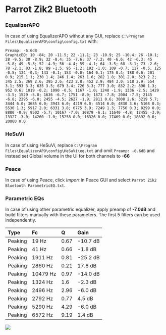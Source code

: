 # Parrot Zik2 Bluetooth

### EqualizerAPO
In case of using EqualizerAPO without any GUI, replace `C:\Program Files\EqualizerAPO\config\config.txt`
with:
```
Preamp: -6.6dB
GraphicEQ: 10 -84; 20 -11.5; 22 -11.1; 23 -10.9; 25 -10.4; 26 -10.1; 28 -9.5; 30 -8.9; 32 -8.4; 35 -7.6; 37 -7.2; 40 -6.6; 42 -6.3; 45 -5.8; 49 -5.3; 52 -4.9; 56 -4.4; 59 -4.1; 64 -3.5; 68 -3.1; 73 -2.6; 78 -2.1; 83 -1.8; 89 -1.5; 95 -1.2; 102 -1.0; 109 -0.7; 117 -0.5; 125 -0.5; 134 -0.3; 143 -0.1; 153 -0.0; 164 0.1; 175 0.4; 188 0.6; 201 0.9; 215 1.1; 230 1.4; 246 1.4; 263 1.6; 282 1.8; 301 2.0; 323 2.2; 345 2.5; 369 2.6; 395 2.6; 423 2.8; 452 2.9; 484 3.0; 518 2.9; 554 3.1; 593 3.3; 635 3.5; 679 3.4; 726 3.3; 777 3.0; 832 2.2; 890 1.3; 952 0.6; 1019 -0.2; 1090 -0.5; 1167 -1.0; 1248 -1.9; 1336 -2.5; 1429 -3.5; 1529 -5.0; 1636 -6.7; 1751 -8.0; 1873 -7.8; 2004 -7.5; 2145 -6.8; 2295 -6.0; 2455 -4.5; 2627 -1.9; 2811 0.6; 3008 2.6; 3219 5.7; 3444 6.0; 3685 6.0; 3943 6.0; 4219 6.0; 4514 6.0; 4830 3.6; 5168 0.3; 5530 1.3; 5917 2.0; 6331 3.8; 6775 3.9; 7249 1.3; 7756 0.3; 8299 0.0; 8880 -0.9; 9502 -5.7; 10167 -7.0; 10879 -6.1; 11640 -4.8; 12455 -3.9; 13327 -3.0; 14260 -1.0; 15258 0.0; 16326 0.0; 17469 0.0; 18692 0.0; 20000 0.0
```

### HeSuVi
In case of using HeSuVi, replace `C:\Program Files\EqualizerAPO\config\HeSuVi\eq.txt` and omit `Preamp:
-6.6dB` and instead set Global volume in the UI for both channels to **-66**

### Peace
In case of using Peace, click *Import* in Peace GUI and select `Parrot Zik2 Bluetooth ParametricEQ.txt`.

### Parametric EQs
In case of using other parametric equalizer, apply preamp of **-7.0dB** and build filters manually with
these parameters. The first 5 filters can be used independently.

| Type    | Fc       |    Q | Gain     |
|:--------|:---------|:-----|:---------|
| Peaking | 19 Hz    | 0.67 | -10.7 dB |
| Peaking | 41 Hz    | 0.66 | -1.8 dB  |
| Peaking | 1911 Hz  | 0.81 | -25.2 dB |
| Peaking | 2860 Hz  | 0.21 | 17.8 dB  |
| Peaking | 10479 Hz | 0.97 | -14.0 dB |
| Peaking | 1324 Hz  | 1.6  | -2.3 dB  |
| Peaking | 2496 Hz  | 2.96 | -6.0 dB  |
| Peaking | 2792 Hz  | 0.77 | 4.5 dB   |
| Peaking | 5290 Hz  | 4.29 | -6.0 dB  |
| Peaking | 6572 Hz  | 9.19 | 1.4 dB   |

![](https://raw.githubusercontent.com/jaakkopasanen/AutoEq/master/results/innerfidelity/sbaf-serious/Parrot%20Zik2%20Bluetooth/Parrot%20Zik2%20Bluetooth.png)